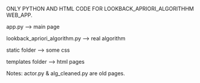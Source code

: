 
ONLY PYTHON AND HTML CODE FOR LOOKBACK_APRIORI_ALGORITHHM WEB_APP.

app.py --> main page

lookback_apriori_algorithm.py --> real algorithm

static folder --> some css

templates folder --> html pages


Notes: actor.py & alg_cleaned.py are old pages. 